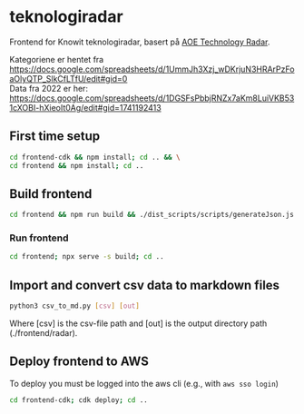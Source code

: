 # teknologiradar
Frontend for Knowit teknologiradar, basert på [AOE Technology Radar](https://github.com/AOEpeople/aoe_technology_radar).


Kategoriene er hentet fra https://docs.google.com/spreadsheets/d/1UmmJh3Xzj_wDKrjuN3HRArPzFoaOlyQTP_SlkCfLTfU/edit#gid=0  
Data fra 2022 er her: https://docs.google.com/spreadsheets/d/1DGSFsPbbjRNZx7aKm8LuiVKB531cXOBI-hXieoIt0Ag/edit#gid=1741192413

## First time setup

```bash
cd frontend-cdk && npm install; cd .. && \
cd frontend && npm install; cd ..
```

<!-- TODO re-add when we're using our own custom radar -->
<!-- cd knowit_technology_radar && (npm install && npm link); cd .. \ -->


## Build frontend

```bash
cd frontend && npm run build && ./dist_scripts/scripts/generateJson.js && ./dist_scripts/scripts/createStaticFiles.js; cd ..
```

### Run frontend
```bash
cd frontend; npx serve -s build; cd ..
```

## Import and convert csv data to markdown files
```bash
python3 csv_to_md.py [csv] [out]
```
Where [csv] is the csv-file path and [out] is the output directory path (./frontend/radar).

## Deploy frontend to AWS

To deploy you must be logged into the aws cli (e.g., with `aws sso login`)

```bash
cd frontend-cdk; cdk deploy; cd ..
```
